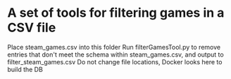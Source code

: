 # A set of tools for filtering games in a CSV file
Place steam_games.csv into this folder
Run filterGamesTool.py to remove entries that don't meet the schema within steam_games.csv, and output to filter_steam_games.csv
Do not change file locations, Docker looks here to build the DB